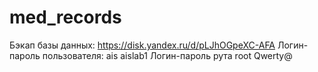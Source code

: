 # med_records
Бэкап базы данных: https://disk.yandex.ru/d/pLJhOGpeXC-AFA
Логин-пароль пользователя: ais aislab1
Логин-пароль рута root Qwerty@
